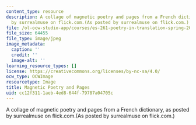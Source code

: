 ```yaml
---
content_type: resource
description: A collage of magnetic poetry and pages from a French dictionary, as posted
  by surrealmuse on flick.com.(As posted by surrealmuse on flick.com.)
file: /ol-ocw-studio-app/courses/es-261-poetry-in-translation-spring-2006/cc12f3111aeb4ed8644f79787a04705c_magpoetry.jpg
file_size: 64455
file_type: image/jpeg
image_metadata:
  caption: ''
  credit: ''
  image-alt: ''
learning_resource_types: []
license: https://creativecommons.org/licenses/by-nc-sa/4.0/
ocw_type: OCWImage
resourcetype: Image
title: Magnetic Poetry and Pages
uid: cc12f311-1aeb-4ed8-644f-79787a04705c
---
```

A collage of magnetic poetry and pages from a French dictionary, as posted by surrealmuse on flick.com.(As posted by surrealmuse on flick.com.)